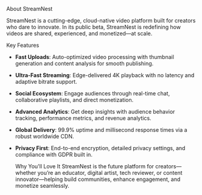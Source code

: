  About StreamNest

StreamNest is a cutting-edge, cloud-native video platform built for creators who dare to innovate. In its public beta, StreamNest is redefining how videos are shared, experienced, and monetized—at scale.

 Key Features
- **Fast Uploads**: Auto-optimized video processing with thumbnail generation and content analysis for smooth publishing.
- **Ultra-Fast Streaming**: Edge-delivered 4K playback with no latency and adaptive bitrate support.
- **Social Ecosystem**: Engage audiences through real-time chat, collaborative playlists, and direct monetization.
- **Advanced Analytics**: Get deep insights with audience behavior tracking, performance metrics, and revenue analytics.
- **Global Delivery**: 99.9% uptime and millisecond response times via a robust worldwide CDN.
- **Privacy First**: End-to-end encryption, detailed privacy settings, and compliance with GDPR built in.

  Why You'll Love It
StreamNest is the future platform for creators—whether you’re an educator, digital artist, tech reviewer, or content innovator—helping build communities, enhance engagement, and monetize seamlessly.


